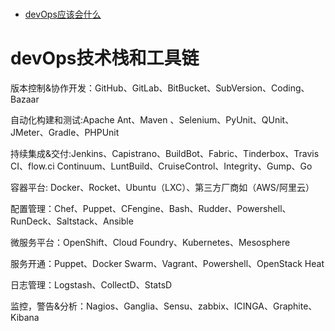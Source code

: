 # 
- [devOps应该会什么](https://zhuanlan.zhihu.com/p/370244302)

# devOps技术栈和工具链

版本控制&协作开发：GitHub、GitLab、BitBucket、SubVersion、Coding、Bazaar

自动化构建和测试:Apache Ant、Maven 、Selenium、PyUnit、QUnit、JMeter、Gradle、PHPUnit

持续集成&交付:Jenkins、Capistrano、BuildBot、Fabric、Tinderbox、Travis CI、flow.ci Continuum、LuntBuild、CruiseControl、Integrity、Gump、Go

容器平台: Docker、Rocket、Ubuntu（LXC）、第三方厂商如（AWS/阿里云）

配置管理：Chef、Puppet、CFengine、Bash、Rudder、Powershell、RunDeck、Saltstack、Ansible

微服务平台：OpenShift、Cloud Foundry、Kubernetes、Mesosphere

服务开通：Puppet、Docker Swarm、Vagrant、Powershell、OpenStack Heat

日志管理：Logstash、CollectD、StatsD

监控，警告&分析：Nagios、Ganglia、Sensu、zabbix、ICINGA、Graphite、Kibana